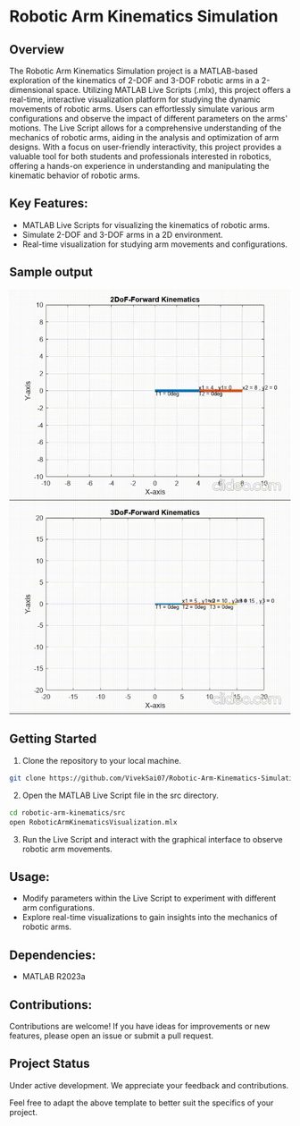 # Robotic Arm Kinematics Simulation

## Overview
The Robotic Arm Kinematics Simulation project is a MATLAB-based exploration of the kinematics of 2-DOF and 3-DOF robotic arms in a 2-dimensional space. Utilizing MATLAB Live Scripts (.mlx), this project offers a real-time, interactive visualization platform for studying the dynamic movements of robotic arms. Users can effortlessly simulate various arm configurations and observe the impact of different parameters on the arms' motions. The Live Script allows for a comprehensive understanding of the mechanics of robotic arms, aiding in the analysis and optimization of arm designs. With a focus on user-friendly interactivity, this project provides a valuable tool for both students and professionals interested in robotics, offering a hands-on experience in understanding and manipulating the kinematic behavior of robotic arms.

## Key Features:
- MATLAB Live Scripts for visualizing the kinematics of robotic arms.
- Simulate 2-DOF and 3-DOF arms in a 2D environment.
- Real-time visualization for studying arm movements and configurations.

## Sample output
![2DOF Animation](https://github.com/VivekSai07/Robotic-Arm-Kinematics-Simulation/blob/main/2DOF.gif)
![3DOF Animation](https://github.com/VivekSai07/Robotic-Arm-Kinematics-Simulation/blob/main/3DOF.gif)


## Getting Started
1. Clone the repository to your local machine.
  ```bash
  git clone https://github.com/VivekSai07/Robotic-Arm-Kinematics-Simulation.git
  ```
2. Open the MATLAB Live Script file in the src directory.
  ```bash
  cd robotic-arm-kinematics/src
  open RoboticArmKinematicsVisualization.mlx
  ```
3. Run the Live Script and interact with the graphical interface to observe robotic arm movements.

## Usage:
- Modify parameters within the Live Script to experiment with different arm configurations.
- Explore real-time visualizations to gain insights into the mechanics of robotic arms.

## Dependencies:
- MATLAB R2023a

## Contributions:
Contributions are welcome! If you have ideas for improvements or new features, please open an issue or submit a pull request.

## Project Status
Under active development. We appreciate your feedback and contributions.

Feel free to adapt the above template to better suit the specifics of your project.
